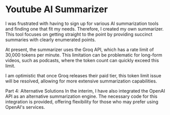 <h1>Youtube AI Summarizer</h1>
<p> </p>I was frustrated with having to sign up for various AI summarization tools and finding one that fit my needs. Therefore, I created my own summarizer. This tool focuses on getting straight to the point by providing succinct summaries with clearly enumerated points.

At present, the summarizer uses the Groq API, which has a rate limit of 30,000 tokens per minute. This limitation can be problematic for long-form videos, such as podcasts, where the token count can quickly exceed this limit.

I am optimistic that once Groq releases their paid tier, this token limit issue will be resolved, allowing for more extensive summarization capabilities.

Part 4: Alternative Solutions
In the interim, I have also integrated the OpenAI API as an alternative summarization engine. The necessary code for this integration is provided, offering flexibility for those who may prefer using OpenAI's services.
</p>





